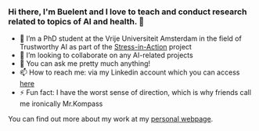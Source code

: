 ### Hi there, I'm Buelent and I love to teach and conduct research related to topics of AI and health. 👋

- 🔭 I’m a PhD student at the Vrije Universiteit Amsterdam in the field of Trustworthy AI as part of the [Stress-in-Action](https://stress-in-action.nl/) project
- 👯 I’m looking to collaborate on any AI-related projects
- 💬 You can ask me pretty much anything!
- 📫 How to reach me: via my Linkedin account which you can access [here](https://www.linkedin.com/in/b%C3%BClent-%C3%BCndes-81772a198/?locale=en_US)   
- ⚡ Fun fact: I have the worst sense of direction, which is why friends call me ironically Mr.Kompass

You can find out more about my work at my [personal webpage](https://buelentuendes.github.io/).
